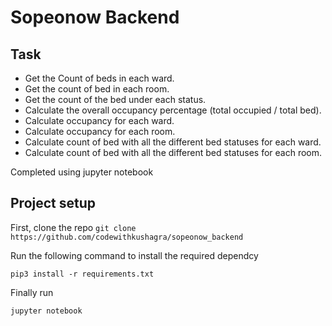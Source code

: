 # Sopeonow Backend

## Task
-	Get the Count of beds in each ward.
-	Get the count of bed in each room.
-	Get the count of the bed under each status.
-	Calculate the overall occupancy percentage (total occupied / total bed).
-	Calculate occupancy for each ward.
-	Calculate occupancy for each room.
-	Calculate count of bed with all the different bed statuses for each ward.
-	Calculate count of bed with all the different bed statuses for each room.

Completed using jupyter notebook

## Project setup

First, clone the repo
```git clone https://github.com/codewithkushagra/sopeonow_backend```

Run the following command to install the required dependcy 

```pip3 install -r requirements.txt```

Finally run 

```jupyter notebook```
